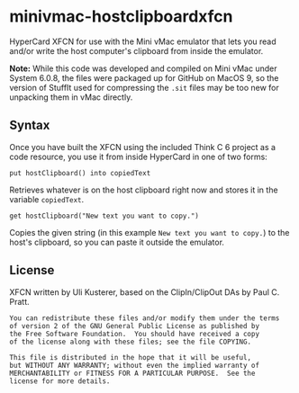 # minivmac-hostclipboardxfcn

HyperCard XFCN for use with the Mini vMac emulator that lets you read and/or write the host computer's clipboard from inside the emulator.

**Note:** While this code was developed and compiled on Mini vMac under System 6.0.8, the files were packaged up for GitHub on MacOS 9, so the version of StuffIt used for compressing the `.sit` files may be too new for unpacking them in vMac directly.

## Syntax

Once you have built the XFCN using the included Think C 6 project as a code resource, you use it from inside HyperCard in one of two forms:

    put hostClipboard() into copiedText

Retrieves whatever is on the host clipboard right now and stores it in the variable `copiedText`.

    get hostClipboard("New text you want to copy.")

Copies the given string (in this example `New text you want to copy.`) to the host's clipboard, so you can paste it outside the emulator.

## License

XFCN written by Uli Kusterer, based on the ClipIn/ClipOut DAs by Paul C. Pratt.

	You can redistribute these files and/or modify them under the terms
	of version 2 of the GNU General Public License as published by
	the Free Software Foundation.  You should have received a copy
	of the license along with these files; see the file COPYING.

	This file is distributed in the hope that it will be useful,
	but WITHOUT ANY WARRANTY; without even the implied warranty of
	MERCHANTABILITY or FITNESS FOR A PARTICULAR PURPOSE.  See the
	license for more details.
